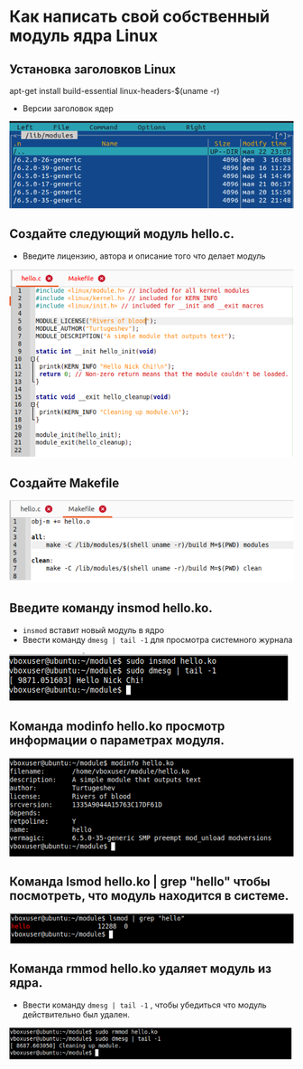 # Как написать свой собственный модуль ядра Linux
## Установка заголовков Linux
apt-get install build-essential linux-headers-$(uname -r)  
- Версии заголовок ядер  

![](images/6.png)   
## Cоздайте следующий модуль hello.c.
- Введите лицензию, автора и описание того что делает модуль  

![](images/1.png)   

## Cоздайте Makefile  

![](images/7.png)   

## Введите команду insmod hello.ko. 
- `insmod` вставит новый модуль в ядро  
- Ввести команду `dmesg | tail -1` для просмотра системного журнала  

![](images/2.png)  

## Команда modinfo hello.ko просмотр информации о параметрах модуля.  

![](images/3.png) 

## Команда lsmod hello.ko | grep "hello" чтобы посмотреть, что модуль находится в системе.

![](images/5.png) 

## Команда rmmod hello.ko удаляет модуль из ядра.
- Ввести команду `dmesg | tail -1` , чтобы убедиться что модуль действительно был удален.   

![](images/4.png) 

